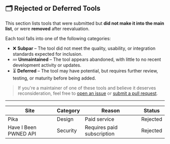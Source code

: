 ## 🗂️ Rejected or Deferred Tools

This section lists tools that were submitted but **did not make it into the main list**, or were **removed** after reevaluation.

Each tool falls into one of the following categories:

- ❌ **Subpar** – The tool did not meet the quality, usability, or integration standards expected for inclusion.  
- 💤 **Unmaintained** – The tool appears abandoned, with little to no recent development activity or updates.  
- ⏳ **Deferred** – The tool may have potential, but requires further review, testing, or maturity before being added.

> If you're a maintainer of one of these tools and believe it deserves reconsideration, feel free to [open an issue](https://github.com/mathewlewallen/awesome-free-tools/issues) or [submit a pull request](contributing.md).

---

Site | Category | Reason | Status
-----|----------|--------|--------
Pika | Design | Paid service | Rejected
Have I Been PWNED API | Security | Requires paid subscription | Rejected
